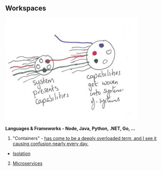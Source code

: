 ## Workspaces

![](/images/systemsofsystems.png)

**Languages & Frameworks - Node, Java, Python, .NET, Go, ...** 

1. "Containers" - [has come to be a deeply overloaded term, and I see it causing confusion nearly every day.](https://twitter.com/MarcJBrooker/status/1222217458028707841)
* [Isolation](https://www.michaelnygard.com/blog/2018/09/joyful-isolation/)
2. [Microservices](../Patterns/microservices-demo.md)






